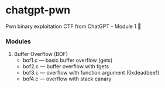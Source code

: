 # chatgpt-pwn
Pwn binary exploitation CTF from ChatGPT - Module 1 💌

### Modules
1. Buffer Overflow (BOF)
   - bof1.c — basic buffer overflow (gets)
   - bof2.c — buffer overflow with fgets
   - bof3.c — overflow with function argument (0xdeadbeef)
   - bof4.c — overflow with stack canary
